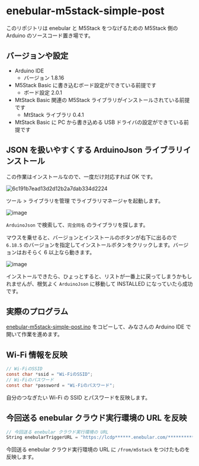 # enebular-m5stack-simple-post

このリポジトリは enebular と M5Stack をつなげるための M5Stack 側の Arduino のソースコード置き場です。

## バージョンや設定

- Arduino IDE
  - バージョン 1.8.16
- M5Stack Basic に書き込むボード設定ができている前提です
  - ボード設定 2.0.1
- MtStack Basic 関連の M5Stack ライブラリがインストールされている前提です
  - MtStack ライブラリ 0.4.1
- MtStack Basic に PC から書き込める USB ドライバの設定ができている前提です

## JSON を扱いやすくする ArduinoJson ライブラリインストール

この作業はインストールなので、一度だけ対応すれば OK です。

![6c191b7ead13d2d12b2a7dab334d2224](https://i.gyazo.com/6c191b7ead13d2d12b2a7dab334d2224.png)

ツール > ライブラリを管理 でライブラリマネージャを起動します。

![image](https://i.gyazo.com/b8b223beedfe7b134fe5380e1920e584.png)

`ArduinoJson` で検索して、`完全同名` のライブラリを探します。

マウスを乗せると、バージョンとインストールのボタンが右下に出るので `6.18.5` のバージョンを指定してインストールボタンをクリックします。バージョンはおそらく 6 以上なら動きます。

![image](https://i.gyazo.com/ec1d0688667c161c941eced03a1bade9.png)

インストールできたら、ひょっとすると、リストが一番上に戻ってしまうかもしれませんが、根気よく `ArduinoJson` に移動して INSTALLED になっていたら成功です。

## 実際のプログラム

[enebular-m5stack-simple-post.ino](enebular-m5stack-simple-post.ino) をコピーして、みなさんの Arduino IDE で開いて作業を進めます。

## Wi-Fi 情報を反映

```c
// Wi-FiのSSID
const char *ssid = "Wi-FiのSSID";
// Wi-Fiのパスワード
const char *password = "Wi-Fiのパスワード";
```

自分のつなぎたい Wi-Fi の SSID とパスワードを反映します。

## 今回送る enebular クラウド実行環境の URL を反映

```c
// 今回送る enebular クラウド実行環境の URL
String enebularTriggerURL = "https://lcdp******.enebular.com/**********/from/m5stack";
```

今回送る enebular クラウド実行環境の URL に `/from/m5stack` をつけたものを反映します。




